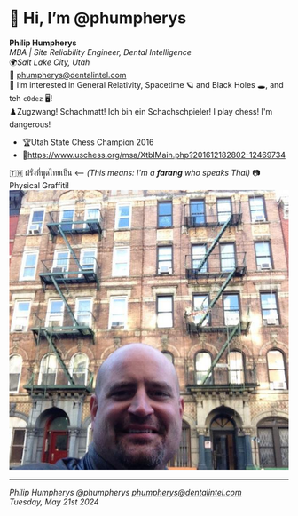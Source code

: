 # 👋 Hi, I’m @phumpherys

**Philip Humpherys**  
*MBA | Site Reliability Engineer, Dental Intelligence*  
🌍*Salt Lake City, Utah*  
📧 <phumpherys@dentalintel.com>  
👀 I’m interested in General Relativity, Spacetime 🪐 and Black Holes 🕳️, and teh `c0dez` 🖥️!  
♟️Zugzwang! Schachmatt!  Ich bin ein Schachschpieler!  I play chess!  I'm dangerous!  

- 🏆Utah State Chess Champion 2016  
- 🔗<https://www.uschess.org/msa/XtblMain.php?201612182802-12469734>  

🇹🇭 ฝรั่งที่พูดไทยเป็น <-- *(This means:  I'm a **farang** who speaks Thai)*
📷Physical Graffiti!  
![Pysical Graffiti][Physical Graffiti]  

[Physical Graffiti]: images/philsicalgraffiti.jpg  
----------  
*Philip Humpherys @phumpherys <phumpherys@dentalintel.com>*  
*Tuesday, May 21st 2024*  

